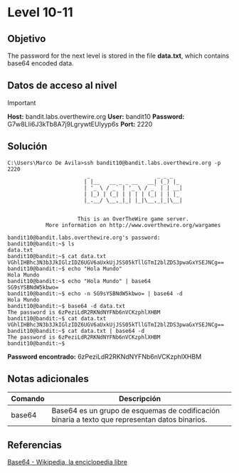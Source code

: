 # Level 10-11
## Objetivo

The password for the next level is stored in the file **data.txt**, which contains base64 encoded data.
## Datos de acceso al nivel

> [!IMPORTANT]
> **Host:** bandit.labs.overthewire.org
> **User:** bandit10
> **Password:** G7w8LIi6J3kTb8A7j9LgrywtEUlyyp6s
> **Port:**  2220
## Solución

```shell
C:\Users\Marco De Avila>ssh bandit10@bandit.labs.overthewire.org -p 2220
                         _                     _ _ _
                        | |__   __ _ _ __   __| (_) |_
                        | '_ \ / _` | '_ \ / _` | | __|
                        | |_) | (_| | | | | (_| | | |_
                        |_.__/ \__,_|_| |_|\__,_|_|\__|


                      This is an OverTheWire game server.
            More information on http://www.overthewire.org/wargames

bandit10@bandit.labs.overthewire.org's password:
bandit10@bandit:~$ ls
data.txt
bandit10@bandit:~$ cat data.txt
VGhlIHBhc3N3b3JkIGlzIDZ6UGV6aUxkUjJSS05kTllGTmI2blZDS3pwaGxYSEJNCg==
bandit10@bandit:~$ echo "Hola Mundo"
Hola Mundo
bandit10@bandit:~$ echo "Hola Mundo" | base64
SG9sYSBNdW5kbwo=
bandit10@bandit:~$ echo -n SG9sYSBNdW5kbwo= | base64 -d
Hola Mundo
bandit10@bandit:~$ base64 -d data.txt
The password is 6zPeziLdR2RKNdNYFNb6nVCKzphlXHBM
bandit10@bandit:~$ cat data.txt
VGhlIHBhc3N3b3JkIGlzIDZ6UGV6aUxkUjJSS05kTllGTmI2blZDS3pwaGxYSEJNCg==
bandit10@bandit:~$ cat data.txt | base64 -d
The password is 6zPeziLdR2RKNdNYFNb6nVCKzphlXHBM
bandit10@bandit:~$
```

**Password encontrado:** 6zPeziLdR2RKNdNYFNb6nVCKzphlXHBM
## Notas adicionales

|Comando | Descripción |
|-|-|
|base64|Base64 es un grupo de esquemas de codificación binaria a texto que representan datos binarios.|
## Referencias

[Base64 - Wikipedia, la enciclopedia libre](https://en.wikipedia.org/wiki/Base64)